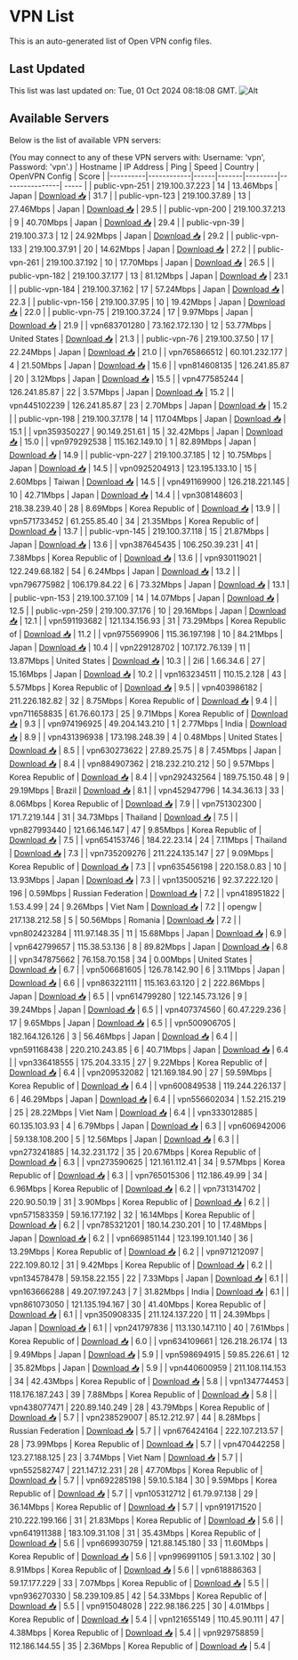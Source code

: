 # VPN List

This is an auto-generated list of Open VPN config files.

## Last Updated

This list was last updated on: Tue, 01 Oct 2024 08:18:08 GMT.
![Alt](https://repobeats.axiom.co/api/embed/186b98318ef1479477931607c1ad7d823f12451f.svg "Repobeats analytics image")

## Available Servers

Below is the list of available VPN servers:

(You may connect to any of these VPN servers with: Username: 'vpn', Password: 'vpn'.)
| Hostname | IP Address | Ping | Speed | Country | OpenVPN Config | Score |
|----------|------------|------|-------|---------|----------------| ----- |
| public-vpn-251 | 219.100.37.223 | 14 | 13.46Mbps | Japan | [Download 📥](./configs/server_0_JP.ovpn) | 31.7 |
| public-vpn-123 | 219.100.37.89 | 13 | 27.46Mbps | Japan | [Download 📥](./configs/server_1_JP.ovpn) | 29.5 |
| public-vpn-200 | 219.100.37.213 | 9 | 40.70Mbps | Japan | [Download 📥](./configs/server_2_JP.ovpn) | 29.4 |
| public-vpn-39 | 219.100.37.3 | 12 | 24.92Mbps | Japan | [Download 📥](./configs/server_3_JP.ovpn) | 29.2 |
| public-vpn-133 | 219.100.37.91 | 20 | 14.62Mbps | Japan | [Download 📥](./configs/server_4_JP.ovpn) | 27.2 |
| public-vpn-261 | 219.100.37.192 | 10 | 17.70Mbps | Japan | [Download 📥](./configs/server_5_JP.ovpn) | 26.5 |
| public-vpn-182 | 219.100.37.177 | 13 | 81.12Mbps | Japan | [Download 📥](./configs/server_6_JP.ovpn) | 23.1 |
| public-vpn-184 | 219.100.37.162 | 17 | 57.24Mbps | Japan | [Download 📥](./configs/server_7_JP.ovpn) | 22.3 |
| public-vpn-156 | 219.100.37.95 | 10 | 19.42Mbps | Japan | [Download 📥](./configs/server_8_JP.ovpn) | 22.0 |
| public-vpn-75 | 219.100.37.24 | 17 | 9.97Mbps | Japan | [Download 📥](./configs/server_9_JP.ovpn) | 21.9 |
| vpn683701280 | 73.162.172.130 | 12 | 53.77Mbps | United States | [Download 📥](./configs/server_10_US.ovpn) | 21.3 |
| public-vpn-76 | 219.100.37.50 | 17 | 22.24Mbps | Japan | [Download 📥](./configs/server_11_JP.ovpn) | 21.0 |
| vpn765866512 | 60.101.232.177 | 4 | 21.50Mbps | Japan | [Download 📥](./configs/server_12_JP.ovpn) | 15.6 |
| vpn814608135 | 126.241.85.87 | 20 | 3.12Mbps | Japan | [Download 📥](./configs/server_13_JP.ovpn) | 15.5 |
| vpn477585244 | 126.241.85.87 | 22 | 3.57Mbps | Japan | [Download 📥](./configs/server_14_JP.ovpn) | 15.2 |
| vpn445102239 | 126.241.85.87 | 23 | 2.70Mbps | Japan | [Download 📥](./configs/server_15_JP.ovpn) | 15.2 |
| public-vpn-198 | 219.100.37.178 | 14 | 117.04Mbps | Japan | [Download 📥](./configs/server_16_JP.ovpn) | 15.1 |
| vpn359350227 | 90.149.251.61 | 15 | 32.42Mbps | Japan | [Download 📥](./configs/server_17_JP.ovpn) | 15.0 |
| vpn979292538 | 115.162.149.10 | 1 | 82.89Mbps | Japan | [Download 📥](./configs/server_18_JP.ovpn) | 14.9 |
| public-vpn-227 | 219.100.37.185 | 12 | 10.75Mbps | Japan | [Download 📥](./configs/server_19_JP.ovpn) | 14.5 |
| vpn0925204913 | 123.195.133.10 | 15 | 2.60Mbps | Taiwan | [Download 📥](./configs/server_20_TW.ovpn) | 14.5 |
| vpn491169900 | 126.218.221.145 | 10 | 42.71Mbps | Japan | [Download 📥](./configs/server_21_JP.ovpn) | 14.4 |
| vpn308148603 | 218.38.239.40 | 28 | 8.69Mbps | Korea Republic of | [Download 📥](./configs/server_22_KR.ovpn) | 13.9 |
| vpn571733452 | 61.255.85.40 | 34 | 21.35Mbps | Korea Republic of | [Download 📥](./configs/server_23_KR.ovpn) | 13.7 |
| public-vpn-145 | 219.100.37.118 | 15 | 21.87Mbps | Japan | [Download 📥](./configs/server_24_JP.ovpn) | 13.6 |
| vpn387645435 | 106.250.39.231 | 41 | 7.38Mbps | Korea Republic of | [Download 📥](./configs/server_25_KR.ovpn) | 13.6 |
| vpn930119021 | 122.249.68.182 | 54 | 6.24Mbps | Japan | [Download 📥](./configs/server_26_JP.ovpn) | 13.2 |
| vpn796775982 | 106.179.84.22 | 6 | 73.32Mbps | Japan | [Download 📥](./configs/server_27_JP.ovpn) | 13.1 |
| public-vpn-153 | 219.100.37.109 | 14 | 14.07Mbps | Japan | [Download 📥](./configs/server_28_JP.ovpn) | 12.5 |
| public-vpn-259 | 219.100.37.176 | 10 | 29.16Mbps | Japan | [Download 📥](./configs/server_29_JP.ovpn) | 12.1 |
| vpn591193682 | 121.134.156.93 | 31 | 73.29Mbps | Korea Republic of | [Download 📥](./configs/server_30_KR.ovpn) | 11.2 |
| vpn975569906 | 115.36.197.198 | 10 | 84.21Mbps | Japan | [Download 📥](./configs/server_31_JP.ovpn) | 10.4 |
| vpn229128702 | 107.172.76.139 | 11 | 13.87Mbps | United States | [Download 📥](./configs/server_32_US.ovpn) | 10.3 |
| 2i6 | 1.66.34.6 | 27 | 15.16Mbps | Japan | [Download 📥](./configs/server_33_JP.ovpn) | 10.2 |
| vpn163234511 | 110.15.2.128 | 43 | 5.57Mbps | Korea Republic of | [Download 📥](./configs/server_34_KR.ovpn) | 9.5 |
| vpn403986182 | 211.226.182.82 | 32 | 8.75Mbps | Korea Republic of | [Download 📥](./configs/server_35_KR.ovpn) | 9.4 |
| vpn711658835 | 61.76.60.173 | 25 | 9.71Mbps | Korea Republic of | [Download 📥](./configs/server_36_KR.ovpn) | 9.3 |
| vpn974196925 | 49.204.143.210 | 1 | 2.77Mbps | India | [Download 📥](./configs/server_37_IN.ovpn) | 8.9 |
| vpn431396938 | 173.198.248.39 | 4 | 0.48Mbps | United States | [Download 📥](./configs/server_38_US.ovpn) | 8.5 |
| vpn630273622 | 27.89.25.75 | 8 | 7.45Mbps | Japan | [Download 📥](./configs/server_39_JP.ovpn) | 8.4 |
| vpn884907362 | 218.232.210.212 | 50 | 9.57Mbps | Korea Republic of | [Download 📥](./configs/server_40_KR.ovpn) | 8.4 |
| vpn292432564 | 189.75.150.48 | 9 | 29.19Mbps | Brazil | [Download 📥](./configs/server_41_BR.ovpn) | 8.1 |
| vpn452947796 | 14.34.36.13 | 33 | 8.06Mbps | Korea Republic of | [Download 📥](./configs/server_42_KR.ovpn) | 7.9 |
| vpn751302300 | 171.7.219.144 | 31 | 34.73Mbps | Thailand | [Download 📥](./configs/server_43_TH.ovpn) | 7.5 |
| vpn827993440 | 121.66.146.147 | 47 | 9.85Mbps | Korea Republic of | [Download 📥](./configs/server_44_KR.ovpn) | 7.5 |
| vpn654153746 | 184.22.23.14 | 24 | 7.11Mbps | Thailand | [Download 📥](./configs/server_45_TH.ovpn) | 7.3 |
| vpn735209276 | 211.224.135.147 | 27 | 9.09Mbps | Korea Republic of | [Download 📥](./configs/server_46_KR.ovpn) | 7.3 |
| vpn635456198 | 220.158.0.83 | 10 | 13.93Mbps | Japan | [Download 📥](./configs/server_47_JP.ovpn) | 7.3 |
| vpn135005216 | 92.37.222.120 | 196 | 0.59Mbps | Russian Federation | [Download 📥](./configs/server_48_RU.ovpn) | 7.2 |
| vpn418951822 | 1.53.4.99 | 24 | 9.26Mbps | Viet Nam | [Download 📥](./configs/server_49_VN.ovpn) | 7.2 |
| opengw | 217.138.212.58 | 5 | 50.56Mbps | Romania | [Download 📥](./configs/server_50_RO.ovpn) | 7.2 |
| vpn802423284 | 111.97.148.35 | 11 | 15.68Mbps | Japan | [Download 📥](./configs/server_51_JP.ovpn) | 6.9 |
| vpn642799657 | 115.38.53.136 | 8 | 89.82Mbps | Japan | [Download 📥](./configs/server_52_JP.ovpn) | 6.8 |
| vpn347875662 | 76.158.70.158 | 34 | 0.00Mbps | United States | [Download 📥](./configs/server_53_US.ovpn) | 6.7 |
| vpn506681605 | 126.78.142.90 | 6 | 3.11Mbps | Japan | [Download 📥](./configs/server_54_JP.ovpn) | 6.6 |
| vpn863221111 | 115.163.63.120 | 2 | 222.86Mbps | Japan | [Download 📥](./configs/server_55_JP.ovpn) | 6.5 |
| vpn614799280 | 122.145.73.126 | 9 | 39.24Mbps | Japan | [Download 📥](./configs/server_56_JP.ovpn) | 6.5 |
| vpn407374560 | 60.47.229.236 | 17 | 9.65Mbps | Japan | [Download 📥](./configs/server_57_JP.ovpn) | 6.5 |
| vpn500906705 | 182.164.126.126 | 3 | 56.46Mbps | Japan | [Download 📥](./configs/server_58_JP.ovpn) | 6.4 |
| vpn591168438 | 220.210.243.85 | 6 | 40.71Mbps | Japan | [Download 📥](./configs/server_59_JP.ovpn) | 6.4 |
| vpn336418555 | 175.204.33.15 | 27 | 9.22Mbps | Korea Republic of | [Download 📥](./configs/server_60_KR.ovpn) | 6.4 |
| vpn209532082 | 121.169.184.90 | 27 | 59.59Mbps | Korea Republic of | [Download 📥](./configs/server_61_KR.ovpn) | 6.4 |
| vpn600849538 | 119.244.226.137 | 6 | 46.29Mbps | Japan | [Download 📥](./configs/server_62_JP.ovpn) | 6.4 |
| vpn556602034 | 1.52.215.219 | 25 | 28.22Mbps | Viet Nam | [Download 📥](./configs/server_63_VN.ovpn) | 6.4 |
| vpn333012885 | 60.135.103.93 | 4 | 6.79Mbps | Japan | [Download 📥](./configs/server_64_JP.ovpn) | 6.3 |
| vpn606942006 | 59.138.108.200 | 5 | 12.56Mbps | Japan | [Download 📥](./configs/server_65_JP.ovpn) | 6.3 |
| vpn273241885 | 14.32.231.172 | 35 | 20.67Mbps | Korea Republic of | [Download 📥](./configs/server_66_KR.ovpn) | 6.3 |
| vpn273590625 | 121.161.112.41 | 34 | 9.57Mbps | Korea Republic of | [Download 📥](./configs/server_67_KR.ovpn) | 6.3 |
| vpn765015306 | 112.186.49.99 | 34 | 6.96Mbps | Korea Republic of | [Download 📥](./configs/server_68_KR.ovpn) | 6.2 |
| vpn731314702 | 220.90.50.19 | 31 | 3.90Mbps | Korea Republic of | [Download 📥](./configs/server_69_KR.ovpn) | 6.2 |
| vpn571583359 | 59.16.177.192 | 32 | 16.14Mbps | Korea Republic of | [Download 📥](./configs/server_70_KR.ovpn) | 6.2 |
| vpn785321201 | 180.14.230.201 | 10 | 17.48Mbps | Japan | [Download 📥](./configs/server_71_JP.ovpn) | 6.2 |
| vpn669851144 | 123.199.101.140 | 36 | 13.29Mbps | Korea Republic of | [Download 📥](./configs/server_72_KR.ovpn) | 6.2 |
| vpn971212097 | 222.109.80.12 | 31 | 9.42Mbps | Korea Republic of | [Download 📥](./configs/server_73_KR.ovpn) | 6.2 |
| vpn134578478 | 59.158.22.155 | 22 | 7.33Mbps | Japan | [Download 📥](./configs/server_74_JP.ovpn) | 6.1 |
| vpn163666288 | 49.207.197.243 | 7 | 31.82Mbps | India | [Download 📥](./configs/server_75_IN.ovpn) | 6.1 |
| vpn861073050 | 121.135.194.167 | 30 | 41.40Mbps | Korea Republic of | [Download 📥](./configs/server_76_KR.ovpn) | 6.1 |
| vpn350908335 | 211.124.137.220 | 11 | 24.39Mbps | Japan | [Download 📥](./configs/server_77_JP.ovpn) | 6.1 |
| vpn241797836 | 113.130.147.110 | 40 | 7.61Mbps | Korea Republic of | [Download 📥](./configs/server_78_KR.ovpn) | 6.0 |
| vpn634109661 | 126.218.26.174 | 13 | 9.49Mbps | Japan | [Download 📥](./configs/server_79_JP.ovpn) | 5.9 |
| vpn598694915 | 59.85.226.61 | 12 | 35.82Mbps | Japan | [Download 📥](./configs/server_80_JP.ovpn) | 5.9 |
| vpn440600959 | 211.108.114.153 | 34 | 42.43Mbps | Korea Republic of | [Download 📥](./configs/server_81_KR.ovpn) | 5.8 |
| vpn134774453 | 118.176.187.243 | 39 | 7.88Mbps | Korea Republic of | [Download 📥](./configs/server_82_KR.ovpn) | 5.8 |
| vpn438077471 | 220.89.140.249 | 28 | 43.79Mbps | Korea Republic of | [Download 📥](./configs/server_83_KR.ovpn) | 5.7 |
| vpn238529007 | 85.12.212.97 | 44 | 8.28Mbps | Russian Federation | [Download 📥](./configs/server_84_RU.ovpn) | 5.7 |
| vpn676424164 | 222.107.213.57 | 28 | 73.99Mbps | Korea Republic of | [Download 📥](./configs/server_85_KR.ovpn) | 5.7 |
| vpn470442258 | 123.27.188.125 | 23 | 3.74Mbps | Viet Nam | [Download 📥](./configs/server_86_VN.ovpn) | 5.7 |
| vpn552582747 | 221.147.12.231 | 28 | 47.70Mbps | Korea Republic of | [Download 📥](./configs/server_87_KR.ovpn) | 5.7 |
| vpn692285198 | 59.10.5.184 | 30 | 9.59Mbps | Korea Republic of | [Download 📥](./configs/server_88_KR.ovpn) | 5.7 |
| vpn105312712 | 61.79.97.138 | 29 | 36.14Mbps | Korea Republic of | [Download 📥](./configs/server_89_KR.ovpn) | 5.7 |
| vpn919171520 | 210.222.199.166 | 31 | 21.83Mbps | Korea Republic of | [Download 📥](./configs/server_90_KR.ovpn) | 5.6 |
| vpn641911388 | 183.109.31.108 | 31 | 35.43Mbps | Korea Republic of | [Download 📥](./configs/server_91_KR.ovpn) | 5.6 |
| vpn669930759 | 121.88.145.180 | 33 | 11.60Mbps | Korea Republic of | [Download 📥](./configs/server_92_KR.ovpn) | 5.6 |
| vpn996991105 | 59.1.3.102 | 30 | 8.91Mbps | Korea Republic of | [Download 📥](./configs/server_93_KR.ovpn) | 5.6 |
| vpn618886363 | 59.17.177.229 | 33 | 7.07Mbps | Korea Republic of | [Download 📥](./configs/server_94_KR.ovpn) | 5.5 |
| vpn936270330 | 58.239.109.85 | 42 | 54.33Mbps | Korea Republic of | [Download 📥](./configs/server_95_KR.ovpn) | 5.5 |
| vpn915048028 | 222.98.186.225 | 30 | 4.01Mbps | Korea Republic of | [Download 📥](./configs/server_96_KR.ovpn) | 5.4 |
| vpn121655149 | 110.45.90.111 | 47 | 4.38Mbps | Korea Republic of | [Download 📥](./configs/server_97_KR.ovpn) | 5.4 |
| vpn929758859 | 112.186.144.55 | 35 | 2.36Mbps | Korea Republic of | [Download 📥](./configs/server_98_KR.ovpn) | 5.4 |
